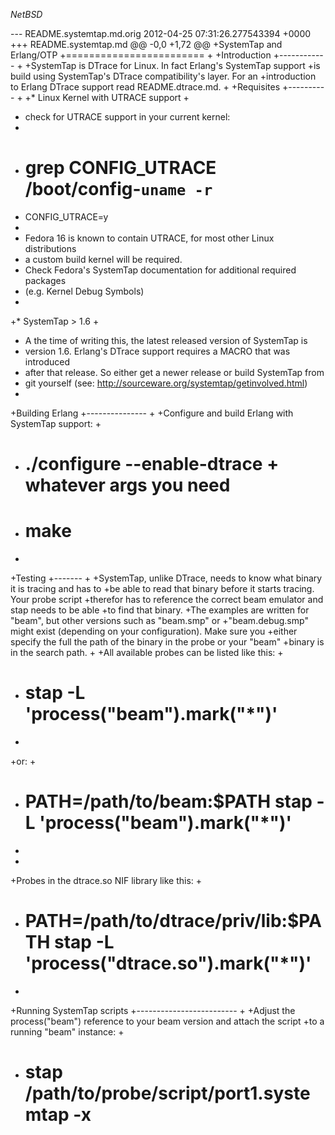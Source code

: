 $NetBSD$

--- README.systemtap.md.orig	2012-04-25 07:31:26.277543394 +0000
+++ README.systemtap.md
@@ -0,0 +1,72 @@
+SystemTap and Erlang/OTP
+========================
+
+Introduction
+------------
+
+SystemTap is DTrace for Linux. In fact Erlang's SystemTap support
+is build using SystemTap's DTrace compatibility's layer. For an
+introduction to Erlang DTrace support read README.dtrace.md.
+
+Requisites
+----------
+
+* Linux Kernel with UTRACE support
+
+  check for UTRACE support in your current kernel:
+
+    # grep CONFIG_UTRACE /boot/config-`uname -r`
+    CONFIG_UTRACE=y
+
+  Fedora 16 is known to contain UTRACE, for most other Linux distributions
+  a custom build kernel will be required.
+  Check Fedora's SystemTap documentation for additional required packages
+  (e.g. Kernel Debug Symbols)
+
+* SystemTap > 1.6
+
+  A the time of writing this, the latest released version of SystemTap is
+  version 1.6. Erlang's DTrace support requires a MACRO that was introduced
+  after that release. So either get a newer release or build SystemTap from
+  git yourself (see: http://sourceware.org/systemtap/getinvolved.html)
+
+Building Erlang
+---------------
+
+Configure and build Erlang with SystemTap support:
+
+  # ./configure --enable-dtrace + whatever args you need
+  # make
+
+Testing
+-------
+
+SystemTap, unlike DTrace, needs to know what binary it is tracing and has to
+be able to read that binary before it starts tracing. Your probe script
+therefor has to reference the correct beam emulator and stap needs to be able
+to find that binary.
+The examples are written for "beam", but other versions such as "beam.smp" or
+"beam.debug.smp" might exist (depending on your configuration). Make sure you
+either specify the full the path of the binary in the probe or your "beam"
+binary is in the search path.
+
+All available probes can be listed like this:
+
+   # stap -L 'process("beam").mark("*")'
+
+or:
+
+   # PATH=/path/to/beam:$PATH stap -L 'process("beam").mark("*")'
+
+
+Probes in the dtrace.so NIF library like this:
+
+  # PATH=/path/to/dtrace/priv/lib:$PATH stap -L 'process("dtrace.so").mark("*")'
+
+Running SystemTap scripts
+-------------------------
+
+Adjust the process("beam") reference to your beam version and attach the script
+to a running "beam" instance:
+
+  # stap /path/to/probe/script/port1.systemtap -x <pid of beam>

